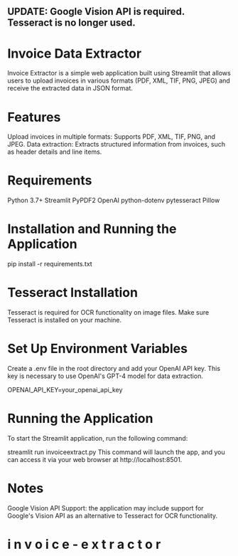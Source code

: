 ## UPDATE: Google Vision API is required. Tesseract is no longer used. 

# Invoice Data Extractor
Invoice Extractor is a simple web application built using Streamlit that allows users to upload invoices in various formats (PDF, XML, TIF, PNG, JPEG) and receive the extracted data in JSON format.

# Features
Upload invoices in multiple formats: Supports PDF, XML, TIF, PNG, and JPEG.
Data extraction: Extracts structured information from invoices, such as header details and line items.

# Requirements
Python 3.7+
Streamlit
PyPDF2
OpenAI
python-dotenv
pytesseract
Pillow

# Installation and Running the Application
pip install -r requirements.txt

# Tesseract Installation
Tesseract is required for OCR functionality on image files. Make sure Tesseract is installed on your machine.

# Set Up Environment Variables
Create a .env file in the root directory and add your OpenAI API key. This key is necessary to use OpenAI's GPT-4 model for data extraction.

OPENAI_API_KEY=your_openai_api_key

# Running the Application
To start the Streamlit application, run the following command:

streamlit run invoiceextract.py
This command will launch the app, and you can access it via your web browser at http://localhost:8501.

# Notes
Google Vision API Support: the application may include support for Google's Vision API as an alternative to Tesseract for OCR functionality.

#   i n v o i c e - e x t r a c t o r 
 
 
